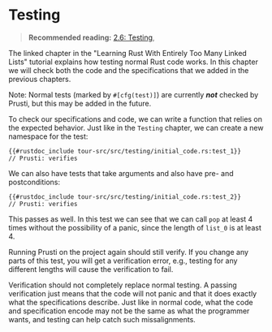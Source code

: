 # Testing

> **Recommended reading:** 
> [2.6: Testing](https://rust-unofficial.github.io/too-many-lists/first-test.html),

The linked chapter in the "Learning Rust With Entirely Too Many Linked Lists" tutorial explains how testing normal Rust code works. In this chapter we will check both the code and the specifications that we added in the previous chapters.

Note: Normal tests (marked by `#[cfg(test)]`) are currently ***not*** checked by Prusti, but this may be added in the future.

To check our specifications and code, we can write a function that relies on the expected behavior. Just like in the `Testing` chapter, we can create a new namespace for the test:

```rust,noplaypen
{{#rustdoc_include tour-src/src/testing/initial_code.rs:test_1}}
// Prusti: verifies
```
We can also have tests that take arguments and also have pre- and postconditions:

```rust,noplaypen
{{#rustdoc_include tour-src/src/testing/initial_code.rs:test_2}}
// Prusti: verifies
```

This passes as well. In this test we can see that we can call `pop` at least 4 times without the possibility of a panic, since the length of `list_0` is at least 4.

Running Prusti on the project again should still verify. If you change any parts of this test, you will get a verification error, e.g., testing for any different lengths will cause the verification to fail.

Verification should not completely replace normal testing.
A passing verification just means that the code will not panic and that it does exactly what the specifications describe.
Just like in normal code, what the code and specification encode may not be the same as what the programmer wants, and testing can help catch such missalignments.